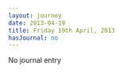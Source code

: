 ```yaml
---
layout: journey
date: 2013-04-19
title: Friday 19th April, 2013
hasJournal: no
---
```

No journal entry